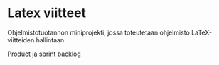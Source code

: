 # Latex viitteet
Ohjelmistotuotannon miniprojekti, jossa toteutetaan ohjelmisto LaTeX-viitteiden hallintaan.


[Product ja sprint backlog](https://docs.google.com/spreadsheets/d/1_GrzhJGGQyghViQuldFHEWCykgaDoEYmzQ-qJ1aEf-k/edit?usp=sharing)
